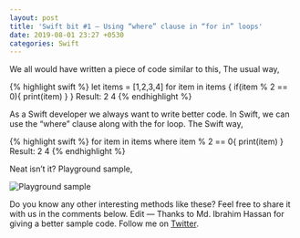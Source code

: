 ```yaml
---
layout: post
title: 'Swift bit #1 — Using “where” clause in “for in” loops'
date: 2019-08-01 23:27 +0530
categories: Swift
---
```


We all would have written a piece of code similar to this,
The usual way,


{% highlight swift %}
let items = [1,2,3,4]
for item in items {
    if(item % 2 == 0){
        print(item)
    }
}
Result: 2 4 
{% endhighlight %}


As a Swift developer we always want to write better code. In Swift, we can use the “where” clause along with the for loop.
The Swift way,


{% highlight swift %}
for item in items where item % 2 == 0{
    print(item)
}
Result: 2 4
{% endhighlight %}

Neat isn’t it?
Playground sample,

![Playground sample](/blog/assets/images/swiftbit01.png)


Do you know any other interesting methods like these? Feel free to share it with us in the comments below.
Edit — Thanks to Md. Ibrahim Hassan for giving a better sample code.
Follow me on [Twitter](https://twitter.com/rizwanasifahmed).